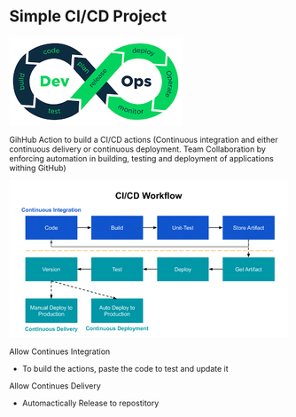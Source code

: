 # Simple CI/CD Project


![devOps](devOps.png)


GihHub Action to build a CI/CD actions
(Continuous integration and either continuous delivery or continuous deployment. Team Collaboration by enforcing automation in building, testing and deployment of applications withing GitHub)


![CI_CD_worflow](CI_CD_worflow.png)


Allow Continues Integration
* To build the actions, paste the code to test and update it


Allow Continues Delivery
* Automactically Release to repostitory 




